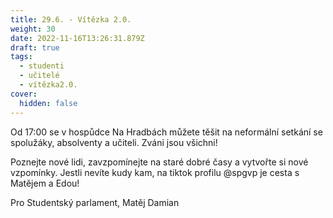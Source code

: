 ```yaml
---
title: 29.6. - Vítězka 2.0.
weight: 30
date: 2022-11-16T13:26:31.879Z
draft: true
tags:
  - studenti
  - učitelé
  - vítězka2.0.
cover:
  hidden: false
---
```

<!--StartFragment-->

Od 17:00 se v hospůdce Na Hradbách můžete těšit na neformální setkání se spolužáky, absolventy a učiteli. Zváni jsou všichni!

Poznejte nové lidi, zavzpomínejte na staré dobré časy a vytvořte si nové vzpomínky. Jestli nevíte kudy kam, na tiktok profilu @spgvp je cesta s Matějem a Edou!

Pro Studentský parlament, Matěj Damian



<!--EndFragment-->